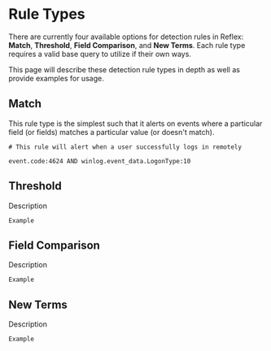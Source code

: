 # Rule Types
There are currently four available options for detection rules in Reflex: **Match**, **Threshold**, **Field Comparison**, and **New Terms**. Each rule type requires a valid base query to utilize if their own ways.

This page will describe these detection rule types in depth as well as provide examples for usage.

## Match
This rule type is the simplest such that it alerts on events where a particular field (or fields) matches a particular value (or doesn't match).  

```
# This rule will alert when a user successfully logs in remotely

event.code:4624 AND winlog.event_data.LogonType:10
```

## Threshold
Description
```
Example
```

## Field Comparison
Description
```
Example
```

## New Terms
Description
```
Example
```

